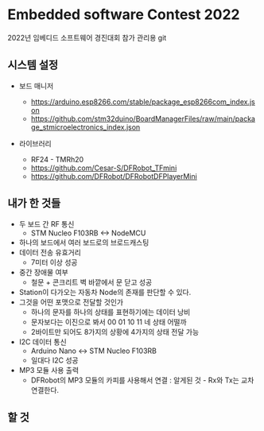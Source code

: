 # Embedded software Contest 2022

2022년 임베디드 소프트웨어 경진대회 참가 관리용 git

## 시스템 설정

* 보드 매니저
  * <https://arduino.esp8266.com/stable/package_esp8266com_index.json>  
  * <https://github.com/stm32duino/BoardManagerFiles/raw/main/package_stmicroelectronics_index.json>  

* 라이브러리
  * RF24 - TMRh20  
  * <https://github.com/Cesar-S/DFRobot_TFmini>  
  * <https://github.com/DFRobot/DFRobotDFPlayerMini>

## 내가 한 것들

* 두 보드 간 RF 통신
  * STM Nucleo F103RB <-> NodeMCU
* 하나의 보드에서 여러 보드로의 브로드캐스팅
* 데이터 전송 유효거리
  * 7미터 이상 성공
* 중간 장애물 여부
  * 철문 + 콘크리트 벽 바깥에서 문 닫고 성공
* Station이 다가오는 자동차 Node의 존재를 판단할 수 있다.
* 그것을 어떤 포맷으로 전달할 것인가
  * 하나의 문자를 하나의 상태를 표현하기에는 데이터 낭비
  * 문자보다는 이진으로 봐서 00 01 10 11 네 상태 어떨까
  * 2바이트만 되어도 8가지의 상황에 4가지의 상태 전달 가능
* I2C 데이터 통신
  * Arduino Nano <-> STM Nucleo F103RB
  * 일대다 I2C 성공
* MP3 모듈 사용 출력
  * DFRobot의 MP3 모듈의 카피를 사용해서 연결 : 알게된 것 - Rx와 Tx는 교차 연결한다.  

## 할 것
